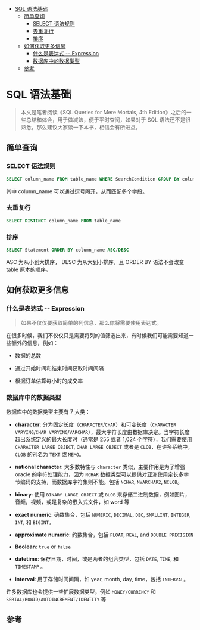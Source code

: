<!-- TOC -->

- [SQL 语法基础](#sql-语法基础)
    - [简单查询](#简单查询)
        - [SELECT 语法规则](#select-语法规则)
        - [去重复行](#去重复行)
        - [排序](#排序)
    - [如何获取更多信息](#如何获取更多信息)
        - [什么是表达式 -- Expression](#什么是表达式----expression)
        - [数据库中的数据类型](#数据库中的数据类型)
    - [参考](#参考)

<!-- /TOC -->

# SQL 语法基础

> 本文是笔者阅读《SQL Queries for Mere Mortals, 4th Edition》之后的一些总结和体会，用于做减法，便于平时查阅，如果对于 SQL 语法还不是很熟悉，那么建议大家读一下本书，相信会有所进益。

## 简单查询

### SELECT 语法规则

```sql
SELECT column_name FROM table_name WHERE SearchCondition GROUP BY column_name HAVING SearchCondition
```

其中 column_name 可以通过逗号隔开，从而匹配多个字段。

### 去重复行

```sql
SELECT DISTINCT column_name FROM table_name
```

### 排序

```sql
SELECT Statement ORDER BY column_name ASC/DESC
```

ASC 为从小到大排序， DESC 为从大到小排序，且 ORDER BY 语法不会改变 table 原本的顺序。

## 如何获取更多信息

### 什么是表达式 -- Expression

> 如果不仅仅要获取简单的列信息，那么你将需要使用表达式。

在很多时候，我们不仅仅只是需要将列的值筛选出来，有时候我们可能需要知道一些额外的信息，例如：

- 数据的总数

- 通过开始时间和结束时间获取时间间隔

- 根据订单估算每小时的成交率

### 数据库中的数据类型

数据库中的数据类型主要有 7 大类：

- **character**: 分为固定长度（`CHARACTER`/`CHAR`）和可变长度（`CHARACTER VARYING`/`CHAR VARYING`/`VARCHAR`），最大字符长度由数据库决定。当字符长度超出系统定义的最大长度时（通常是 255 或者 1,024 个字符），我们需要使用 `CHARACTER LARGE OBJECT`,  `CHAR LARGE OBJECT` 或者是 `CLOB`，在许多系统中，`CLOB` 的别名为 `TEXT` 或 `MEMO`。

- **national character**: 大多数特性与 `character` 类似，主要作用是为了增强 oracle 的字符处理能力，因为 `NCHAR` 数据类型可以提供对亚洲使用定长多字节编码的支持，而数据库字符集则不能。包括 `NCHAR`, `NVARCHAR2`, `NCLOB`。

- **binary**: 使用 `BINARY LARGE OBJECT` 或 `BLOB` 来存储二进制数据，例如图片，音频，视频，或是复杂的嵌入式文件，如 word 等

- **exact numeric**: 确数集合，包括 `NUMERIC`, `DECIMAL`, `DEC`, `SMALLINT`, `INTEGER`, `INT`, 和 `BIGINT`。

- **approximate numeric**: 约数集合，包括 `FLOAT`, `REAL`, and `DOUBLE PRECISION`

- **Boolean**: `true` or `false`

- **datetime**: 保存日期，时间，或是两者的组合类型，包括 `DATE`, `TIME`, 和 `TIMESTAMP` 。

- **interval**: 用于存储时间间隔，如 year, month, day, time，包括 `INTERVAL`。

许多数据库也会提供一些扩展数据类型，例如 `MONEY/CURRENCY` 和 `SERIAL/ROWID/AUTOINCREMENT/IDENTITY` 等

## 参考
